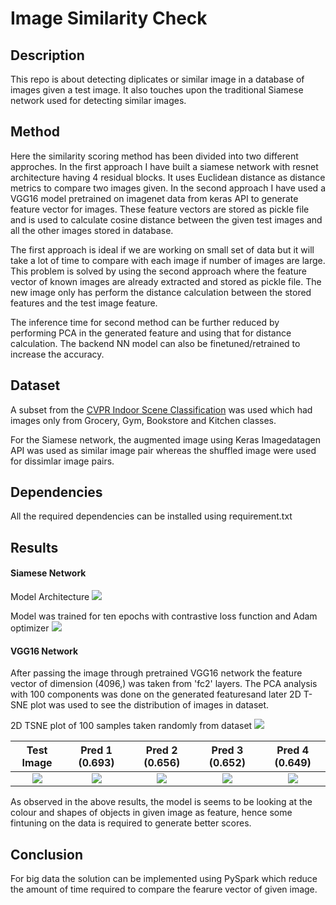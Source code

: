 # Image Similarity Check

## Description
This repo is about detecting diplicates or similar image in a database of images given a test image. It also touches upon the traditional Siamese network used for detecting similar images.

## Method
Here the similarity scoring method has been divided into two different approches. In the first approach I have built a siamese network with resnet architecture having 4 residual blocks. It uses Euclidean distance as distance metrics to compare two images given. In the second approach I have used a VGG16 model pretrained on imagenet data from keras API to generate feature vector for images. These feature vectors are stored as pickle file and is used to calculate cosine distance between the given test images and all the other images stored in database.

The first approach is ideal if we are working on small set of data but it will take a lot of time to compare with each image if number of images are large. This problem is solved by using the second approach where the feature vector of known images are already extracted and stored as pickle file. The new image only has perform the distance calculation between the stored features and the test image feature.

The inference time for second method can be further reduced by performing PCA in the generated feature and using that for distance calculation. The backend NN model can also be finetuned/retrained to increase the accuracy.

## Dataset
A subset from the [CVPR Indoor Scene Classification](https://web.mit.edu/torralba/www/indoor.html) was used which had images only from Grocery, Gym, Bookstore and Kitchen classes. 

For the Siamese network, the augmented image using Keras Imagedatagen API was used as similar image pair whereas the shuffled image were used for dissimlar image pairs. 

## Dependencies
All the required dependencies can be installed using requirement.txt

## Results

#### Siamese Network

Model Architecture
![](https://github.com/Ayush-Mi/Image_Similarity_Scoring/blob/main/image/outer-model.png)

Model was trained for ten epochs with contrastive loss function and Adam optimizer
![](https://github.com/Ayush-Mi/Image_Similarity_Scoring/blob/main/image/Model_performance.png)

#### VGG16 Network

After passing the image through pretrained VGG16 network the feature vector of dimension (4096,) was taken from 'fc2' layers. The PCA analysis with 100 components was done on the generated featuresand later 2D T-SNE plot was used to see the distribution of images in dataset.

2D TSNE plot of 100 samples taken randomly from dataset
![](https://github.com/Ayush-Mi/Image_Similarity_Scoring/blob/main/image/Feature_Map.jpg)

Test Image | Pred 1 (0.693) | Pred 2 (0.656) | Pred 3 (0.652) | Pred 4 (0.649)
:---: | :---: | :---: | :---: | :---:
![](https://github.com/Ayush-Mi/Image_Similarity_Scoring/blob/main/image/test_image.png) | ![](https://github.com/Ayush-Mi/Image_Similarity_Scoring/blob/main/image/pred_1.png) | ![](https://github.com/Ayush-Mi/Image_Similarity_Scoring/blob/main/image/pred_2.png) | ![](https://github.com/Ayush-Mi/Image_Similarity_Scoring/blob/main/image/pred_3.png) | ![](https://github.com/Ayush-Mi/Image_Similarity_Scoring/blob/main/image/pred_4.png) 

As observed in the above results, the model is seems to be looking at the colour and shapes of objects in given image as feature, hence some fintuning on the data is required to generate better scores.

## Conclusion
For big data the solution can be implemented using PySpark which reduce the amount of time required to compare the fearure vector of given image.
